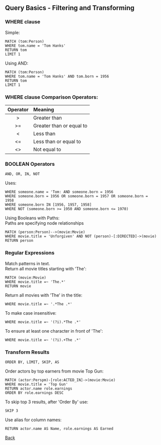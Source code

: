 ## Query Basics - Filtering and Transforming

### WHERE clause

Simple:
```
MATCH (tom:Person)
WHERE tom.name = 'Tom Hanks'
RETURN tom
LIMIT 1
```

Using AND:
```
MATCH (tom:Person)
WHERE tom.name = 'Tom Hanks' AND tom.born = 1956
RETURN tom
LIMIT 1
```

### WHERE clause Comparison Operators:
| Operator | Meaning |
| :---: | :--- |
| > | Greater than |
| >= | Greater than or equal to |
| < | Less than |
| <= | Less than or equal to |
| <> | Not equal to |


### BOOLEAN Operators
```
AND, OR, IN, NOT
```
Uses:
```
WHERE someone.name = 'Tom: AND someone.born = 1956
WHERE someone.born = 1956 OR someone.born = 1957 OR someone.born = 1958
WHERE someone.born IN [1956, 1957, 1958]
WHERE NOT (someone.born >= 1950 AND someone.born <= 1970)
```

Using Booleans with Paths:  
Paths are specifying node relationships  

```
MATCH (person:Person)-->(movie:Movie)
WHERE movie.title = 'Unforgiven' AND NOT (person)-[:DIRECTED]->(movie)
RETURN person
```

### Regular Expressions
Match patterns in text.  
Return all movie titles starting with 'The':  
```
MATCH (movie:Movie)
WHERE movie.title =~ 'The.*'
RETURN movie
```
Return all movies with 'The' in the title:  
```
WHERE movie.title =~ '.*The .*'
```
To make case insensitive:
```
WHERE movie.title =~ '(?i).*The .*'
```
To ensure at least one character in front of 'The':  
```
WHERE movie.title =~ '(?i).+The .*'
```

### Transform Results
```
ORDER BY, LIMIT, SKIP, AS
```
Order actors by top earners from movie Top Gun:  
```
MATCH (actor:Perspm)-[role:ACTED_IN]->(movie:Movie)
WHERE movie.title = 'Top Gun'
RETURN actor.name role.earnings
ORDER BY role.earnings DESC
```
To skip top 3 results, after 'Order By' use:  
```
SKIP 3
```
Use alias for column names:
```
RETURN actor.name AS Name, role.earnings AS Earned
```

  
[Back](../README.md)









